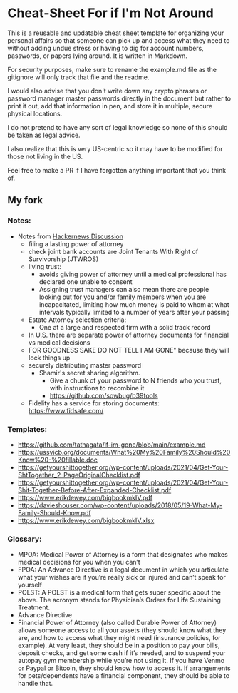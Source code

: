 # Cheat-Sheet For if I'm Not Around

This is a reusable and updatable cheat sheet template for organizing your personal affairs so that someone can pick up and access what they need to without adding undue stress or having to dig for account numbers, passwords, or papers lying around. It is written in Markdown.

For security purposes, make sure to rename the example.md file as the gitignore will only track that file and the readme. 

I would also advise that you don't write down any crypto phrases or password manager master passwords directly in the document but rather to print it out, add that information in pen, and store it in multiple, secure physical locations.

I do not pretend to have any sort of legal knowledge so none of this should be taken as legal advice. 

I also realize that this is very US-centric so it may have to be modified for those not living in the US. 

Feel free to make a PR if I have forgotten anything important that you think of. 

## My fork
### Notes: 

- Notes from [Hackernews Discussion](https://news.ycombinator.com/item?id=31748553)
  - filing a lasting power of attorney
  - check joint bank accounts are Joint Tenants With Right of Survivorship (JTWROS)
  - living trust: 
    - avoids giving power of attorney until a medical professional has declared one unable to consent
    - Assigning trust managers can also mean there are people looking out for you and/or family members when you are incapacitated, limiting how much money is paid to whom at what intervals typically limited to a number of years after your passing
  - Estate Attorney selection criteria:
     - One at a large and respected firm with a solid track record
  - In U.S. there are separate power of attorney documents for financial vs medical decisions
  - FOR GOODNESS SAKE DO NOT TELL <FAANG> I AM GONE" because they will lock things up
  - securely distributing master password
    - Shamir's secret sharing algorithm.
      - Give a chunk of your password to N friends who you trust, with instructions to recombine it
      - https://github.com/sowbug/b39tools
  - Fidelity has a service for storing documents: https://www.fidsafe.com/

### Templates:
  - https://github.com/tathagata/if-im-gone/blob/main/example.md
  - https://ussvicb.org/documents/What%20My%20Family%20Should%20Know%20-%20fillable.doc
  - https://getyourshittogether.org/wp-content/uploads/2021/04/Get-Your-ShtTogether_2-PageOriginalChecklist.pdf
  - https://getyourshittogether.org/wp-content/uploads/2021/04/Get-Your-Shit-Together-Before-After-Expanded-Checklist.pdf
  - https://www.erikdewey.com/bigbookmkIV.pdf
  - https://davieshouser.com/wp-content/uploads/2018/05/19-What-My-Family-Should-Know.pdf
  - https://www.erikdewey.com/bigbookmkIV.xlsx
  
### Glossary:  
  - MPOA:  Medical Power of Attorney is a form that designates who makes medical decisions for you when you can’t
  - FPOA: An Advance Directive is a legal document in which you articulate what your wishes are if you’re really sick or injured and can’t speak for yourself
  - POLST: A POLST is a medical form that gets super specific about the above. The acronym stands for Physician’s Orders for Life Sustaining Treatment.
  - Advance Directive
  - Financial Power of Attorney (also called Durable Power of Attorney) allows someone access to all your assets (they should know what they are, and how to access what they might  need (insurance policies, for example). At very least, they should be in a position to pay your bills, deposit checks, and get some cash if it’s needed, and to suspend your autopay gym membership while you’re not using it. If you have Venmo or Paypal or Bitcoin, they should know how to access it. If arrangements for pets/dependents have a financial component, they should be able to handle that. 

  
  
